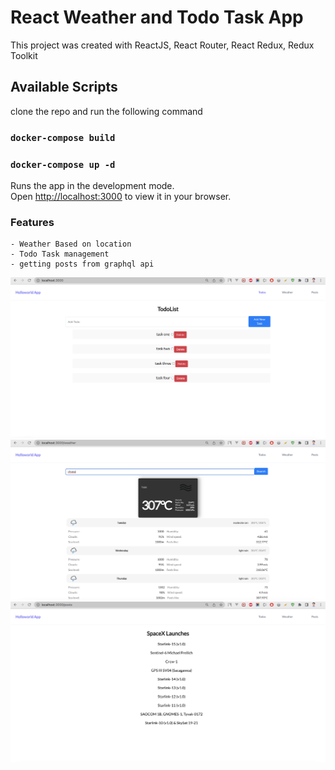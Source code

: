 # React Weather and Todo Task App

This project was created with ReactJS, React Router, React Redux, Redux Toolkit

## Available Scripts

clone the repo and run the following command

### `docker-compose build` 
### `docker-compose up -d`

Runs the app in the development mode.\
Open [http://localhost:3000](http://localhost:3000) to view it in your browser.

### Features
    - Weather Based on location
    - Todo Task management
    - getting posts from graphql api
    
![Alt text](/screenshot/todo.png "todo image")
![Alt text](/screenshot/weather.png "weather image")
![Alt text](/screenshot/graphql.png "graphql image")